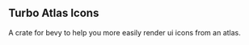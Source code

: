 


## Turbo Atlas Icons 


A crate for bevy to help you more easily render ui icons from an atlas.

